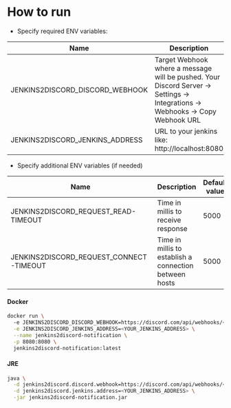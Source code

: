 # How to run
* Specify required ENV variables:

|Name|Description|Default value|
|----|-----------|-------------|
| JENKINS2DISCORD_DISCORD_WEBHOOK | Target Webhook where a message will be pushed. Your Discord Server -> Settings -> Integrations -> Webhooks -> Copy Webhook URL | |
| JENKINS2DISCORD_JENKINS_ADDRESS | URL to your jenkins like: http://localhost:8080 | http://localhost:8080 |

* Specify additional ENV variables (if needed)

|Name|Description|Default value|
|----|-----------|-------------|
| JENKINS2DISCORD_REQUEST_READ-TIMEOUT | Time in millis to receive response | 5000 |
| JENKINS2DISCORD_REQUEST_CONNECT-TIMEOUT | Time in millis to establish a connection between hosts | 5000 |

#### Docker
```bash
docker run \ 
  -e JENKINS2DISCORD_DISCORD_WEBHOOK=https://discord.com/api/webhooks/<YOUR_WEBHOOK> \
  -e JENKINS2DISCORD_JENKINS_ADDRESS=<YOUR_JENKINS_ADDRESS> \
  --name jenkins2discord-notification \
  -p 8080:8080 \ 
  jenkins2discord-notification:latest
```

#### JRE
```bash
java \
  -d jenkins2discord.discord.webhook=https://discord.com/api/webhooks/<YOUR_WEBHOOK> \
  -d jenkins2discord.jenkins.address=<YOUR_JENKINS_ADDRESS> \
  -jar jenkins2discord-notification.jar
```